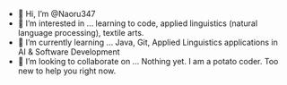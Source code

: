 - 👋 Hi, I’m @Naoru347
- 👀 I’m interested in ... learning to code, applied linguistics (natural language processing), textile arts.
- 🌱 I’m currently learning ... Java, Git, Applied Linguistics applications in AI & Software Development
- 💞️ I’m looking to collaborate on ... Nothing yet. I am a potato coder. Too new to help you right now.

<!---
Naoru347/Naoru347 is a ✨ special ✨ repository because its `README.md` (this file) appears on your GitHub profile.
You can click the Preview link to take a look at your changes.
--->
